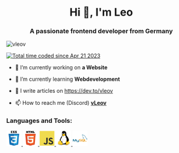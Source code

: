 <h1 align="center">Hi 👋, I'm Leo</h1>
<h3 align="center">A passionate frontend developer from Germany</h3>


<p align="left"> <img src="https://komarev.com/ghpvc/?username=vleov&label=Profile%20views&color=0e75b6&style=flat" alt="vleov" /> </p> <a href="https://wakatime.com/@b6862af0-caca-4925-87cf-5ec2cccee99c"><img src="https://wakatime.com/badge/user/b6862af0-caca-4925-87cf-5ec2cccee99c.svg" alt="Total time coded since Apr 21 2023" /></a>


- 🔭 I’m currently working on **a Website**

- 🌱 I’m currently learning **Webdevelopment**

- 📝 I write articles on https://dev.to/vleov

- 📫 How to reach me (Discord) <a href="https://discord.com/users/606798461605511181">**vLeov**</a>

<h3 align="left">Languages and Tools:</h3>
<p align="left"> <a href="https://www.w3schools.com/css/" target="_blank" rel="noreferrer"> <img src="https://raw.githubusercontent.com/devicons/devicon/master/icons/css3/css3-original-wordmark.svg" alt="css3" width="40" height="40"/> </a> <a href="https://www.w3.org/html/" target="_blank" rel="noreferrer"> <img src="https://raw.githubusercontent.com/devicons/devicon/master/icons/html5/html5-original-wordmark.svg" alt="html5" width="40" height="40"/> </a> <a href="https://developer.mozilla.org/en-US/docs/Web/JavaScript" target="_blank" rel="noreferrer"> <img src="https://raw.githubusercontent.com/devicons/devicon/master/icons/javascript/javascript-original.svg" alt="javascript" width="40" height="40"/> </a> <a href="https://www.linux.org/" target="_blank" rel="noreferrer"> <img src="https://raw.githubusercontent.com/devicons/devicon/master/icons/linux/linux-original.svg" alt="linux" width="40" height="40"/> </a> <a href="https://www.mysql.com/" target="_blank" rel="noreferrer"> <img src="https://raw.githubusercontent.com/devicons/devicon/master/icons/mysql/mysql-original-wordmark.svg" alt="mysql" width="40" height="40"/> </a></p>


